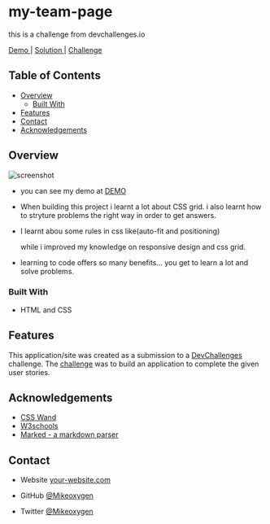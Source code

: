 # my-team-page
this is a challenge from devchallenges.io

 <a href="https://my-team-page-mikeoxygen.vercel.app">
      Demo
    </a>
    <span> | </span>
    <a href="https://my-team-page-mikeoxygen.vercel.app">
      Solution
    </a>
    <span> | </span>
    <a href="https://devchallenges.io/challenges/hhmesazsqgKXrTkYkt0U">
      Challenge
    </a>
  </h3>
</div>

<!-- TABLE OF CONTENTS -->

## Table of Contents

- [Overview](#overview)
  - [Built With](#built-with)
- [Features](#features)
- [Contact](#contact)
- [Acknowledgements](#acknowledgements)

<!-- OVERVIEW -->

## Overview

![screenshot](master.png)



- you can see my demo at <a href="https://my-team-page-mikeoxygen.vercel.app">DEMO</a>


- When building this project i learnt a lot about CSS grid. i also learnt how to stryture problems the right way in order to get answers.

- I learnt abou some rules in css like(auto-fit and positioning)

  while i improved my knowledge on responsive design and css grid.

-  learning to code offers so many benefits... you get to learn a lot and solve problems.

### Built With



- HTML and CSS


## Features

<!-- List the features of your application or follow the template. Don't share the figma file here :) -->

This application/site was created as a submission to a [DevChallenges](https://devchallenges.io/challenges) challenge. The [challenge](https://devchallenges.io/challenges/hhmesazsqgKXrTkYkt0U) was to build an application to complete the given user stories.


## Acknowledgements

<!-- This section should list any articles or add-ons/plugins that helps you to complete the project. This is optional but it will help you in the future. For exmpale -->

- [CSS Wand](www.csswand.com)
- [W3schools](www,w3schools.com)
- [Marked - a markdown parser](https://github.com//marked)

## Contact

- Website [your-website.com](https://{your-web-site-link})

- GitHub [@Mikeoxygen](https://{github.com/Mikeoxygen})

- Twitter [@Mikeoxygen](https://{twitter.com/Mikeoxygen1})
